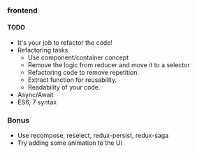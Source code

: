 ### frontend

#### TODO

* It's your job to refactor the code!
* Refactoring tasks
  * Use component/container concept
  * Remove the logic from reducer and move it to a selector
  * Refactoring code to remove repetition.
  * Extract function for reusability.
  * Readability of your code.
* Async/Await
* ES6, 7 syntax

### Bonus

* Use recompose, reselect, redux-persist, redux-saga
* Try adding some animation to the UI